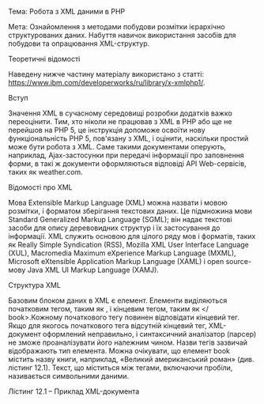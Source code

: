 Тема: Робота з XML даними в PHP

Мета: Ознайомлення з методами побудови розмітки ієрархічно структурованих даних. Набуття навичок використання засобів для побудови та опрацювання XML-структур.

Теоретичні відомості

Наведену нижче частину матеріалу використано з статті: https://www.ibm.com/developerworks/ru/library/x-xmlphp1/.

Вступ

Значення XML в сучасному середовищі розробки додатків важко переоцінити. Тим, хто ніколи не працював з XML в PHP або ще не перейшов на PHP 5, це інструкція допоможе освоїти нову функціональність PHP 5, пов'язану з XML, і оцінити, наскільки простий може бути робота з XML. Саме такими документами оперують, наприклад, Ajax-застосунки при передачі інформації про заповнення форми, в такі ж документи оформляються відповіді API Web-сервісів, таких як weather.com.

Відомості про XML

Мова Extensible Markup Language (XML) можна назвати і мовою розмітки, і форматом зберігання текстових даних. Це підмножина мови Standard Generalized Markup Language (SGML); він надає текстові засоби для опису деревовидних структур і їх застосування до інформації. XML служить основою для цілого ряду мов і форматів, таких як Really Simple Syndication (RSS), Mozilla XML User Interface Language (XUL), Macromedia Maximum eXperience Markup Language (MXML), Microsoft eXtensible Application Markup Language (XAML) і open source-мову Java XML UI Markup Language (XAMJ).

Структура XML

Базовим блоком даних в XML є елемент. Елементи виділяються початковим тегом, таким як <book>, і кінцевим тегом, таким як </ book>.Кожному початкового тегу повинен відповідати кінцевий тег. Якщо для якогось початкового тега відсутній кінцевий тег, XML-документ оформлений неправильно, і синтаксичний аналізатор (парсер) не зможе проаналізувати його належним чином. Назви тегів зазвичай відображають тип елемента. Можна очікувати, що елемент book містить назву книги, наприклад, «Великий американський роман» (див. лістинг 12.1). Текст, що міститься між тегами, включаючи пробіли, називається символьними даними.

Лістинг 12.1 – Приклад XML-документа

<Books>
<Book>
 <Title> Великий американський роман </ title>
 <Characters>
  <Character>
   <Name> Кліфф </ name>
   <Desc> відмінний хлопець </ desc>

</ Character>
  <Character>
   <Name> Миловидна Жінка </ name>
   <Desc> рідкісна красуня </ desc>

</ Character>
  <Character>
   <Name> Відданий Пес </ name>
   <Desc> любить поспати </ desc>

</ Character>

</ Characters>
 <Plot>

Кліфф зустрічає Миловиду Жінку. Відданий Пес спить,

але прокидається, щоб нагавкати листоноші.

</ Plot>

<Success type = "bestseller"> 4 </ success>

<Success type = "bookclubs"> 9 </ success>

</ Book>

</ Books>

Імена XML-елементів та атрибутів можуть містити лише латинські літери верхнього (AZ) і нижнього (az) регістрів, цифр (0-9), деяких спеціальних і неанглійських символів, а також трьох знаків пунктуації: дефіса, знака підкреслення і точки. Інші символи в іменах не допускаються.

XML чутливий до регістру. У наведеному прикладі <Book "і" book> описують два різних елемента. Обидва імені прийнятні. Однак опис двох різних елементів іменами <Book "і" book> не можна вважати розумним рішенням з огляду на високу ймовірність помилок.

Кожен документ XML містить один і тільки один кореневий елемент. Кореневий елемент – це єдиний елемент XML-документа, для якого немає батьківського елементу. У наведеному вище прикладі кореневих є елемент <books>. Більшість XML-документів містять батьківські і дочірні елементи. Елемент <books> має один дочірній елемент <book>. У елемента <book> чотири дочірніх елемента: <title>, <characters "," plot "і" success>. У елемента <characters> три дочірніх елемента, кожен з яких є елементом <character>. У кожного елемента <character> по два дочірніх елемента, <name> і <desc>.

Крім вкладених елементів, що створює відносини батьківський-дочірній, XML-елементи можуть мати атрибути. Це пари ім'я-значення, приєднані до початкового тегу елемента. Імена відокремлюються від значень знаком рівності, =. Значення полягають в одинарні або подвійні лапки. У лістингу 1 елемент <success> має два атрибути: "bestseller" і "bookclubs". XML-розробники практикують різні підходи до використання атрибутів. Велику частину інформації, що міститься в атрибуті, можна помістити в дочірній елемент. Деякі розробники наполягають на тому, щоб інформація атрибутів складалася не з даних, а з метаданих, тобто відомостей про дані. Самі дані повинні міститися в елементах. Насправді рішення про те, чи використовувати атрибути, залежить від природи даних і від того, як вони витягуються з XML.

Переваги XML

Одна з переваг XML полягає в його відносній простоті. XML-документ можна скласти в простому текстовому редакторі або текстовому процесорі, не вдаючись до спеціальних інструментів або ПЗ. Базовий синтаксис XML складається з вкладених елементів, деякі з яких мають атрибути і вміст. Зазвичай елемент починається відкриває тегом <тег> і закінчується відповідним закриває тегом </ тег>. XML чутливий до регістру і не ігнорує пробіли і табуляції. Він дуже схожий на HTML, але, на відміну від HTML, дозволяє привласнювати тегам імена для кращого опису свох даних. До числа переваг XML відноситься самодокументірованіе, читабельний для людей і комп'ютерів формат, підтримка Unicode, що дозволяє створювати документи на різних мовах, і прості вимоги до синтаксису і синтаксичному аналізу.На жаль, в PHP 5 підтримка UTF-8 пов'язана з проблемами; це один з тих недоліків, які призвели до розробки [?]PHP 6[/?].

Недоліки XML

XML надлишковий, що породжує документи великого обсягу, що займають багато дискового простору і мережевих ресурсів. Передбачається, що він повинен бути читабельний для людей, але важко уявити собі людину, що намагається прочитати файл XML з 7 млн. Вузлів. Найпростіші синтаксичні аналізатори функціонально не здатні підтримувати широкий набір типів даних; з цієї причини рідкісні або незвичайні дані, яких буває багато, стають серйозним джерелом труднощів.

Правильно побудований XML

XML-документ вважається побудованим правильно, якщо в ньому дотримані правила XML-синтаксису. Неправильно побудований формат в технічному сенсі не є XML-документом. Наприклад, такий HTML-тег, як <br>, в XML неприйнятний; відповідний правильний тег виглядає як <br />. Кореневий елемент можна уявити собі як нескінченний шафа з документами. У вас всього одна шафа, але майже немає обмежень на тип і кількість його вмісту. У вашій шафі поміщається нескінченну кількість ящиків і папок для документів.

[?]PHP 5[/?] і XML

Підтримка XML була присутня в PHP з найраніших версій, але в [?]РНР 5[/?] вона істотно поліпшено. Підтримка XML в PHP 4 була обмеженою, зокрема, пропонувався тільки включений за замовчуванням парсер на базі SAX, а підтримка DOM не відповідала стандарту W3C. У PHP 5 розробники PHP XML, можна сказати, винайшли колесо, забезпечивши відповідність загальноприйнятим стандартам.

Нове в підтримці XML в версії PHP 5

PHP 5 містить повністю переписані і нові розширення, включаючи парсер SAX, DOM, SimpleXML, XMLReader, XMLWriter і процесор XSLT. Тепер всі ці розширення засновані на libxml2.

Поряд з поліпшеною в порівнянні з PHP 4 підтримкою SAX, в PHP 5 реалізована підтримка DOM відповідно до стандарту W3C, а також розширення SimpleXML. За замовчуванням включені і SAX, і DOM, і SimpleXML. Тим, хто знайомий з DOM по іншим мовам, стане простіше реалізувати аналогічну функціональність в PHP.

Читання, обробка та написання XML в PHP 5

SimpleXML, при необхідності в поєднанні з DOM, – ідеальний вибір для читання, обробки і складання в PHP 5 простих, передбачуваних і щодо компактних документів.

Короткий огляд бажаних API

З безлічі API, присутніх в PHP 5, DOM – самий знайомий, а на SimpleXML найпростіше програмувати. У типових ситуаціях, таких як ті, що ми тут розглядаємо, вони найбільш ефективні.

Розширення DOM. Document Object Model (DOM) – це прийнятий W3C стандартний набір об'єктів для документів HTML і XML, стандартна модель поєднання цих об'єктів і стандартний інтерфейс для доступу до них і маніпуляцій з ними. Багато постачальників підтримують DOM в якості інтерфейсу до своїх спеціальним структурам даних і API, завдяки чому модель DOM знайома масі розробників. DOM легко освоїти і застосовувати, так як його структура в пам'яті нагадує вихідний документ XML. Щоб передати інформацію з додатком, DOM створює дерево об'єктів, яке в точності повторює дерево елементів файлу XML, так що кожен елемент XML служить вузлом цього дерева. DOM – це парсер, заснований на структурі дерева. Оскільки DOM будує дерево всього документа, він споживає багато ресурсів пам'яті і часу процесора. Тому аналіз дуже великих документів за допомогою DOM непрактичний через проблеми продуктивності. В контексті даної статті розширення DOM використовується головним чином через його здатності імпортувати формат SimpleXML і виводити XML в форматі DOM, або, навпаки, для використання в якості строкових даних або XML-файла.

SimpleXML. Розширення SimpleXML – це кращий інструмент для синтаксичного аналізу XML. Для його роботи потрібно [?]РНР 5[/?]. Воно взаємодіє з DOM при складанні XML-файлів і має вбудовану підтримку XPath. SimpleXML найкраще працює з нескладними даними типу записів, такими як XML, який передається у вигляді документа або рядки з іншої частини того ж додатка. Якщо XML-документ не надто складний, не дуже глибокий і не містить змішаного контенту, для SimpleXML кодувати простіше, ніж для DOM, як і випливає з назви. До того ж він надійніший при роботі з відомою структурою документа.

Використання DOM

Модель DOM, реалізована в PHP 5, – це та ж специфікація W3C DOM, з якої ви маєте справу в браузері і з якою працюєте за допомогою JavaScript. Використовуються ті ж методи, так що способи кодування здадуться вам знайомими. Лістинг 12.2 ілюструє використання DOM для створення XML-рядки і XML-документа, відформатованих в цілях читабельності.

Лістинг 12.2 – Застосування DOM

<?Php

// Створює XML-рядок і XML-документ за допомогою DOM

$Dom = new DomDocument ( '1.0');

// Додавання кореня – <books>

$Books = $dom-> appendChild ($dom-> createElement ( 'books'));

// Додавання елемента <book> в <books>

$Book = $books-> appendChild ($dom-> createElement ( 'book'));

// Додавання елемента <title> в <book>

$Title = $book-> appendChild ($dom-> createElement ( 'title'));

// Додавання елемента текстового вузла <title> в <title>

$Title-> appendChild (
               $Dom-> createTextNode ( 'Great American Novel'));

// Генерація xml

$Dom-> formatOutput = true; // Установка атрибуту formatOutput
                          // DomDocument в значення true

// Save XML as string or file

$Test1 = $dom-> saveXML (); // Передача рядка в test1

$Dom-> save ( 'test1.xml'); // Збереження файлу


Це призводить до створення вихідного файлу, наведеного в лістингу 12.3.

Лістинг 12.3 – Вихідний файл
<? Xml version = "1.0"

<Books>
 <Book>
   <Title> Great American Novel </ title>
 </ Book>

</ Books>


Лістинг 12.4 імпортує об'єкт SimpleXMLElementв об'єкт DOMElement, ілюструючи взаємодія DOM і SimpleXML.


Лістинг 12.4 – Взаємодія, частина 1 – DOM імпортує SimpleXML.

<?Php

$Sxe = simplexml_load_string ( '<books> <book> <title>'.
     'Great American Novel </ title> </ book> </ books>');

if ($sxe === false) {
 echo 'Error while parsing the document';
 exit;

}

$Dom_sxe = dom_import_simplexml ($sxe);

if (! $dom_sxe) {
 echo 'Error while converting XML';
 exit;

}

$Dom = new DOMDocument ( '1.0');

$Dom_sxe = $dom-> importNode ($dom_sxe, true);

$Dom_sxe = $dom-> appendChild ($dom_sxe);

echo $dom-> save ( 'test2.xml');


Функція з лістингу 12.5 бере вузол документа DOM і перетворює його в вузол SimpleXML. Потім цей новий об'єкт можна використовувати в якості «рідного» елемента SimpleXML. У разі будь-якої помилки повертається значення FALSE.


Лістинг 12.5 – Взаємодія, частина 2 – SimpleXML імпортує DOM

<?Php

$Dom = new domDocument;

$Dom-> loadXML ( '<books> <book> <title> Great American

Novel </ title> </ book> </ books> ');

if (! $dom) {
  echo 'Error while parsing the document';
  exit;

}

$S = simplexml_import_dom ($dom);

echo $s-> book [0] -> title; // Great American Novel


Використання SimpleXML


Розширення SimpleXML – це кращий інструмент для синтаксичного аналізу XML. Воно взаємодіє з DOM при складанні XML-файлів і має вбудовану підтримку XPath. Для SimpleXML простіше писати код, ніж для DOM, як і передбачає його назва. Для тих, хто не знайомий з [?]РНР[/?], лістинг 12.6 форматує тестовий XML-файл як include-файл з метою читабельності.


Лістинг 12.6 – У наступних прикладах тестовий XML-файл відформатований як include-файл [?]РНР[/?] з ім'ям example.php.

<?Php
$Xmlstr = <<< XML
<Books>
<Book>
 <Title> Great American Novel </ title>
 <Characters>
  <Character>
   <Name> Cliff </ name>
   <Desc> really great guy </ desc>
  </ Character>
  <Character>
   <Name> Lovely Woman </ name>
   <Desc> matchless beauty </ desc>
  </ Character>
  <Character>
   <Name> Loyal Dog </ name>
   <Desc> sleepy </ desc>
  </ Character>
 </ Characters>
 <Plot>
  Cliff meets Lovely Woman. Loyal Dog sleeps, but wakes up to bark
  at mailman.
 </ Plot>
 <Success type = "bestseller"> 4 </ success>
 <Success type = "bookclubs"> 9 </ success>
</ Book>
</ Books>

XML;


У гіпотетичному Ajax-додатку може, наприклад, знадобитися витягти з XML-документа поштовий індекс і звернутися до бази даних. У лістингу 12.7 з XML-файла попереднього прикладу витягується елемент <plot>.


Лістинг 12.7 – Витяг вузла – як легко його отримати?

<?Php
include 'example.php';
$Xml = new SimpleXMLElement ($xmlstr);
echo $xml-> book [0] -> plot; // "Cliff meets Lovely Woman. ..."


З іншого боку, може знадобитися отримати багатостроковий адресу. Коли у одного батьківського елемента кілька примірників дочірнього елемента, застосовується звичайна методика ітерірованія. Ця функціональність показана в лістингу 12.8.


Лістинг 12.8 – Витяг декількох екземплярів елемента

<?Php
include 'example.php';
$Xml = new SimpleXMLElement ($xmlstr);

/* For each <book> node, echo a separate <plot>. */
foreach ($xml-> book as $book) {
  echo $book-> plot, '<br />';
}



Крім читання імен елементів і їх значень, SimpleXML може також звертатися до атрибутів елемента. У лістингу 12.9 виробляється звернення до атрибутів елемента; це робиться точно так же, як звернення до елементів масиву.


Лістинг 12.9 – Демонстрація звернення SimpleXML до атрибутів елемента
<?Php
// Повторюємо вхідний XML-файл повторюється для наочності
$Xmlstr = <<< XML
<? Xml version = '1.0' standalone = 'yes'
<Books>
 <Book>
  <Title> Great American Novel </ title>
  <Characters>
   <Character>
    <Name> Cliff </ name>
    <Desc> really great guy </ desc>
   </ Character>
   <Character>
    <Name> Lovely Woman </ name>
    <Desc> matchless beauty </ desc>
   </ Character>
   <Character>
    <Name> Loyal Dog </ name>
    <Desc> sleepy </ desc>
   </ Character>
  </ Characters>
  <Plot>
   Cliff meets Lovely Woman. Loyal Dog sleeps, but wakes up to bark
   at mailman.
  </ Plot>
  <Success type = "bestseller"> 4 </ success>
  <Success type = "bookclubs"> 9 </ success>
 </ Book>
</ Books>

XML;


<?Php
include 'example.php';
$Xml = new SimpleXMLElement ($xmlstr);

/* Доступ до <success> вузлів першої книги.

* Вивів успішних показників. */
foreach ($xml-> book [0] -> success as $success) {
   switch ((string) $success [ 'type']) {
       // Get attributes as element indices
   case 'bestseller':
       echo $success, 'months on bestseller list';
       break;
   case 'bookclubs':
       echo $success, 'bookclub listings';
       break;
   }
}



Щоб порівняти елемент або атрибут з рядком або передати його функції, якій потрібно рядок, потрібно перетворити його в рядок за допомогою оператора (string). Інакше, за замовчуванням, PHP розглядає елемент як об'єкт (див. лістинг 12.10).


Лістинг 12.10 – Перетвори в рядок, або програєш
<?Php
include 'example.php';
$Xml = new SimpleXMLElement ($xmlstr);
if ((string) $xml-> book-> title == 'Great American Novel') {
   print 'My favorite book.';
}
htmlentities ((string) $xml-> book-> title);



Дані в SimpleXML не зобов'язані бути незмінними. Лістинг 12.11 виводить новий XML-документ, точну копію вихідного, за винятком того, що в новому ім'я Cliff змінено на Big Cliff.


Лістинг 12.11 – Зміна текстового вузла за допомогою SimpleXML

<?Php
$Xmlstr = <<< XML
<? Xml version = '1.0' standalone = 'yes'
<Books>
 <Book>
  <Title> Great American Novel </ title>
  <Characters>
   <Character>
    <Name> Cliff </ name>
    <Desc> really great guy </ desc>
   </ Character>
   <Character>
    <Name> Lovely Woman </ name>
    <Desc> matchless beauty </ desc>
   </ Character>
   <Character>
    <Name> Loyal Dog </ name>
    <Desc> sleepy </ desc>
   </ Character>
  </ Characters>
  <Plot>
   Cliff meets Lovely Woman. Loyal Dog sleeps, but wakes up to bark
   at mailman.
  </ Plot>
  <Success type = "bestseller"> 4 </ success>
  <Success type = "bookclubs"> 9 </ success>
 </ Book>
</ Books>

XML;

<?Php
include 'example.php';
$Xml = new SimpleXMLElement ($xmlstr);
$Xml-> book [0] -> characters-> character [0] -> name = 'Big Cliff';
echo $xml-> asXML ();



Починаючи з версії PHP 5.1.3 SimpleXML доповнений можливістю легко додавати дочірні елементи і атрибути. Лістинг 12.12 виводить XML-документ, заснований на вихідному, але з доданим новим персонажем і описом.


Лістинг 12.12 – Додавання дочірніх і текстових вузлів за допомогою SimpleXML

<?Php
$Xmlstr = <<< XML
<? Xml version = '1.0' standalone = 'yes'
<Books>
 <Book>
  <Title> Great American Novel </ title>
  <Characters>
   <Character>
    <Name> Cliff </ name>
    <Desc> really great guy </ desc>
   </ Character>
   <Character>
    <Name> Lovely Woman </ name>
    <Desc> matchless beauty </ desc>
   </ Character>
   <Character>
    <Name> Loyal Dog </ name>
    <Desc> sleepy </ desc>
   </ Character>
   <Character>
    <Name> Yellow Cat </ name>
    <Desc> aloof </ desc>
   </ Character>
  </ Characters>
  <Plot>
   Cliff meets Lovely Woman. Loyal Dog sleeps, but wakes up to bark
   at mailman.
  </ Plot>
  <Success type = "bestseller"> 4 </ success>
  <Success type = "bookclubs"> 9 </ success>
 </ Book>
</ Books>

XML;
   

<?Php
include 'example.php';
$Xml = new SimpleXMLElement ($xmlstr);

$Character = $xml-> book [0] -> characters-> addChild ( 'character');
$Character-> addChild ( 'name', 'Yellow Cat');
$Character-> addChild ( 'desc', 'aloof');

$Success = $xml-> book [0] -> addChild ( 'success', '2');
$Success-> addAttribute ( 'type', 'reprints');

echo $xml-> asXML ();


Основи XML-парсингу


Наведену нижче частину матеріалу використано з статті: http://www.ibm.com/developerworks/ru/library/x-xmlphp2/#ibm-pcon.


Існує два основних способи XML-парсингу: на базі дерев і на базі потоків. Метод дерева передбачає завантаження в пам'ять за все XML-документа цілком. Деревоподібна структура файлу дозволяє довільно звертатися до елементів документа і редагувати XML. Прикладами парсеров за методом дерева служать DOM і SimpleXML. Вони зберігають деревоподібну структуру в пам'яті в різних, але взаємодіючих форматах. При потоковому парсингу весь документ в пам'ять не завантажується. В даному випадку термін «потік» вживається в тому ж сенсі, що і при описі поточного аудіо. Відбувається те ж саме і з тих же причин: дані надходять дрібними порціями з метою економії смуги пропускання і ресурсів пам'яті. При потоковому парсингу доступний тільки той вузол, який аналізується в даний момент, а редагування XML-документа цілком неможливо. Прикладами поточних парсеров служать XMLReader і SAX.
Парсери, що працюють за методом дерева.

Парсери, що працюють за методом дерева, завантажують в пам'ять весь документ, так що корінь нагадує стовбур дерева, а все дочірні, внучаті і більш віддалені нащадки і атрибути служать гілками. Самий відомий парсер, який працює за методом дерева, це DOM.Найпростіший – SimpleXML. Розглянемо той і інший.
Парсинг за допомогою DOM.

Стандарт DOM, згідно W3C, являє собою «... не залежить від платформи і мови програмування інтерфейс, який дозволяє програмам і сценаріям динамічно звертатися до документів і редагувати їх зміст, структуру і стиль». Бібліотека libxml2 проекту GNOME реалізує DOM разом з усіма його методами на мові [?]С[/?]. Так як все XML-розширення [?]РНР 5[/?] засновані на libxml2, вони підтримують повну взаємодію один з одним. Ця взаємодія значно покращує їх функціональність. Наприклад, можна витягти елемент за допомогою поточного парсеру XMLReader, імпортувати його в DOM і витягти дані з використанням XPath. Підтвердження подібної гнучкості продемонстровано лістингу 12.17.

Парсер DOM працює за методом дерева. Він простий для розуміння і застосування, так як його структура в пам'яті нагадує оригінальний XML-документ. DOM передає інформацію з додатком, створюючи дерево об'єктів, в точності повторює дерево елементів з XML-файла, так що кожен елемент XML служить вузлом цього дерева. DOM – це стандарт W3C, що принесло йому визнання розробників зважаючи на його узгодженості з іншими мовами програмування. Так як DOM будує дерево всього документа, він споживає великий обсяг пам'яті і багато ресурсів процесора.

Використання DOM


Якщо через якогось обмеження ви змушені вибрати єдиний парсер, має сенс вибрати DOM хоча б в силу його гнучкості. DOM дозволяє складати XML-документи, модифікувати їх, звертатися до них, перевіряти і перетворювати їх. При цьому можна використовувати всі методи і властивості DOM.Большінство методів DOM другого рівня реалізовані з належною підтримкою властивостей. Завдяки надзвичайній гнучкості DOM аналізовані документи можуть бути надзвичайно складними. Однак пам'ятайте, що за гнучкість доводиться платити тим, що весь документ завантажується в пам'ять цілком.

У прикладі, наведеному в лістингу 12.13, DOM застосовується для парсингу документа і вилучення елемента за допомогою функції getElementById. Перед посиланням на ідентифікатор документ необхідно перевірити, встановивши validateOnParse=true.Відповідно до стандарту DOM, для цього потрібно DTD, який визначає атрибут ID як тип ID.


Лістинг 12.13 – Використання DOM з простим документом

<?Php

$Doc = new DomDocument;

// Перш ніж посилатися на id, документ потрібно перевірити

$Doc-> validateOnParse = true;

$Doc-> Load ( 'basic.xml');

echo "The element whose id is myelement is:".

$Doc-> getElementById ( 'myelement') -> tagName. "\ N";


Функція getElementsByTagName()повертає новий екземпляр класу DOMNodeList, що містить елементи з заданим ім'ям тега.Звичайно, потрібно перегорнути список. Зміна структури документа під час роботи зі списком NodeList, виданими функцією getElementsByTagName(), впливає на список NodeList, з яким ви працюєте (див. Лістинг 12.14). Перевірка в даному випадку не потрібно.


Лістинг 12.14 – Метод DOM getElementsByTagName

DOMDocument {
DOMNodeList getElementsByTagName (string name);

}


У прикладі з лістингу 12.15 DOM використовується з XPath.


Лістинг 12.15 – Використання DOM і парсинг із застосуванням XPath

<?Php

$Doc = new DOMDocument;

// Ми не хочемо возитися з пробілами

$Doc-> preserveWhiteSpace = false;

$Doc-> Load ( 'book.xml');

$Xpath = new DOMXPath ($doc);

// Ми почали з кореневого елемента

$Query = '// book / chapter / para / informaltable / tgroup / tbody / row / entry [. = "En"] ';

$Entries = $xpath-> query ($query);

foreach ($entries as $entry) {
 echo "Found {$entry-> previousSibling-> previousSibling-> nodeValue},".
      "By {$entry-> previousSibling-> nodeValue} \ n";

}


Висловивши всі ці приємні речі з приводу DOM, я хочу навести приклад того, що не треба робити з DOM, а потім, в наступному прикладі, показати, як це обійти. Лістинг 4 ілюструє завантаження об'ємного файлу в DOM тільки з метою отримання даних з одного атрибута за допомогою DomXpath.


Лістинг 12.16 – Неправильне використання DOM з XPath при роботі з об'ємним XML-документом

<?Php

// Парсинг об'ємного документа за допомогою DOM і DomXpath

// Спочатку створимо новий документ DOM для парсингу

$Dom = new DomDocument ();

// Це великий документ, а нам не потрібно нічого, крім дерева

// Цей величезний документ займає масу пам'яті

$Dom-> load ( "tooBig.XML");

$Xp = new DomXPath ($dom);

$Result = $xp-> query ( "/ blog / entries / entry [@ID = 5225] / title");

print $result-> item (0) -> nodeValue. "\ n";


В останньому прикладі (див. лістинг 12.17) DOM з XPath застосовується точно так же, тільки дані передаються в XMLReader між окремими елементами за раз з використанням методу expand(). При цьому вузол, переданий XMLReader, перетворюється в DOMElement.


Лістинг 12.17 – Правильне використання DOM з XPath при роботі з об'ємним XML-документом

<?Php

// Парсинг великого документа за допомогою XMLReader з Expand – DOM / DOMXpath

$Reader = new XMLReader ();

$Reader-> open ( "tooBig.xml");

while ($reader-> read ()) {
  switch ($reader-> nodeType) {
      case (XMLREADER :: ELEMENT):
      if ($reader-> localName == "entry") {
          if ($reader-> getAttribute ( "ID") == 5225) {
              $Node = $reader-> expand ();
              $Dom = new DomDocument ();
              $N = $dom-> importNode ($node, true);
              $Dom-> appendChild ($n);
              $Xp = new DomXpath ($dom);
              $Res = $xp-> query ( "/ entry / title");
              echo $res-> item (0) -> nodeValue;
          }
      }
  }

}


Парсинг за допомогою SimpleXML


Розширення SimpleXML – ще один спосіб парсингу XML-документа. Для розширення SimpleXML потрібно PHP 5 і використовується вбудована підтримка XPath. SimpleXML найкраще працює з нескладними даними XML. У тому випадку, якщо XML-документ не надто складний, глибокий і не має змішаного контенту, SimpleXML простіше в застосуванні, ніж DOM, як і передбачає його назва. Він інтуїтивно зрозумілий, якщо ви працюєте з відомою структурою документа.

Використання SimpleXML


SimpleXML володіє багатьма перевагами DOM і простіше в програмуванні. Він дозволяє легко звертатися до дерева XML, має вбудовану підтримку перевірки і XPath, а також взаємодіє з DOM, забезпечуючи йому підтримку при читанні і запису XML-документів. Документи, аналізовані SimpleXML, пишуться легко і швидко. Однак пам'ятайте, що, як і в разі DOM, простота і гнучкість SimpleXML досягається ціною завантаження в пам'ять за все XML-документа цілком.

Код, наведений у лістингу 12.18, витягує з прикладу XML-документа сюжет твору, що міститься в елементі <plot>.


Лістинг 12.18 – Витяг фрагмента тексту

<?Php

$Xmlstr = <<< XML

<? Xml version = '1.0' standalone = 'yes'

<Books>
 <Book>
    <Title> Great American Novel </ title>
    <Plot>
       Cliff meets Lovely Woman. Loyal Dog sleeps, but
       wakes up to bark at mailman.
    </ Plot>
    <Success type = "bestseller"> 4 </ success>
    <Success type = "bookclubs"> 9 </ success>
 </ Book>

</ Books>

XML;

<?Php

$Xml = new SimpleXMLElement ($xmlstr);

echo $xml-> book [0] -> plot; // "Cliff meets Lovely Woman. ..."


З іншого боку, може знадобитися отримати багатостроковий адресу. Коли у одного батьківського елемента є кілька примірників дочірнього елемента, застосовується звичайна методика ітерірованія. Ця функціональність демонструється в лістингу 12.19.


Лістинг 12.19 – Витяг декількох екземплярів елемента

<?Php

$Xmlstr = <<< XML

<Xml version = '1.0' standalone = 'yes'

<Books>
 <Book>
    <Title> Great American Novel </ title>
    <Plot>
       Cliff meets Lovely Woman.
    </ Plot>
    <Success type = "bestseller"> 4 </ success>
    <Success type = "bookclubs"> 9 </ success>
 </ Book>
 <Book>
    <Title> Man Bites Dog </ title>
    <Plot>
       Reporter invents a prize-winning story.
    </ Plot>
    <Success type = "bestseller"> 22 </ success>
    <Success type = "bookclubs"> 3 </ success>
 </ Book>

</ Books>

XML;

<php

$Xml = new SimpleXMLElement ($xmlstr);

foreach ($xml-> book as $book) {
 echo $book-> plot, '<br />';

}

?


Крім читання імен елементів і їх значень, SimpleXML може звертатися до атрибутів елемента. У лістингу 12.20 виробляється звернення до атрибутів елемента; це робиться точно так же, як звернення до елементів масиву.


Лістинг 12.20 – Демонстрація звернення SimpleXML до атрибутів елемента

<?Php

$Xmlstr = <<< XML

<? Xml version = '1.0' standalone = 'yes'

<Books>
 <Book>
    <Title> Great American Novel </ title>
    <Plot>
       Cliff meets Lovely Woman.
    </ Plot>
    <Success type = "bestseller"> 4 </ success>
    <Success type = "bookclubs"> 9 </ success>
 </ Book>
 <Book>
    <Title> Man Bites Dog </ title>
    <Plot>
       Reporter invents a prize-winning story.
    <Plot>
    <Success type = "bestseller"> 22 </ success>
    <Success type = "bookclubs"> 3 </ success>
 </ Book>

<Books>

XML;

<?Php

$Xml = new SimpleXMLElement ($xmlstr);

foreach ($xml-> book [0] -> success as $success) {
 switch ((string) $success [ 'type']) {
 case 'bestseller':
    echo $success, 'months on bestseller list <br />';
    break;
 case 'bookclubs':
    echo $success, 'bookclub listings <br />';
    break;
 }

}


В останньому прикладі (див. лістинг 12.21) SimpleXML і DOM використовуються з розширенням XMLReader. За допомогою XMLReaderдані передаються послідовно, між окремими елементами з використанням методу expand(). Цим методом вузол, переданий XMLReader, можна перетворити в DOMElement, а потім передати SimpleXML.


Лістинг 12.21 – Використання SimpleXML і DOM з розширенням XMLReader для аналізу об'ємного XML-документа

<?Php

// Парсинг великого документа за допомогою Expand і SimpleXML

$Reader = new XMLReader ();

$Reader-> open ( "tooBig.xml");

while ($reader-> read ()) {
  switch ($reader-> nodeType) {
      case (XMLREADER :: ELEMENT):
      if ($reader-> localName == "entry") {
          if ($reader-> getAttribute ( "ID") == 5225) {
              $Node = $reader-> expand ();
              $Dom = new DomDocument ();
              $N = $dom-> importNode ($node, true);
              $Dom-> appendChild ($n);
              $Sxe = simplexml_import_dom ($n);
              echo $sxe-> title;
          }
      }
  }

}

Потокові парсери

Потокові парсери називаються так тому, що вони аналізують XML в потоці, багато в чому нагадуючи роботу потокового аудіо. У кожен момент часу вони працюють з одним окремим вузлом, а закінчивши, зовсім забувають про його існування. XMLReader – це pull-парсер, і програмування для нього багато в чому нагадує витяг результату запиту до таблиці бази даних за допомогою курсору. Це полегшує роботу з незнайомими або непередбачуваними XML-файлами.

Парсинг за допомогою XMLReader


XMLReader – це потоковий парсер того типу, який часто називають курсорними або pull-парсером. XMLReader витягує інформацію з XML-документа на вимогу. Він заснований на API, отриманому з C# XmlTextReader. У PHP 5.1 він включений і задіяний за замовчуванням і заснований на бібліотеці libxml2. До виходу PHP 5.1 розширення XMLReader не було включено за замовчуванням, але було доступно в PECL. XMLReader підтримує простору імен і перевірку, включаючи DTD і Relaxed NG.

Використання XMLReader


Як потоковий парсер, XMLReader добре підходить для роботи з об'ємними XML-документами; програмувати в ньому набагато легше і зазвичай швидше, ніж в SAX. Це кращий потоковий парсер.

У наступному прикладі (див. лістинг 12.22) об'ємний XML-документ аналізується за допомогою XMLReader.


Лістинг 12.22 – XMLReader з об'ємним XML-файлом

<?Php


$Reader = new XMLReader ();

$Reader-> open ( "tooBig.xml");

while ($reader-> read ()) {
 switch ($reader-> nodeType) {
 case (XMLREADER :: ELEMENT):
    if ($reader-> localName == "entry") {
       if ($reader-> getAttribute ( "ID") == 5225) {
          while ($reader-> read ()) {
             if ($reader-> nodeType == XMLREADER :: ELEMENT) {
                if ($reader-> localName == "title") {
                   $Reader-> read ();
                   echo $reader-> value;
                   break;
                }
                if ($reader-> localName == "entry") {
                   break;
                }
             }
          }
       }
    }
 }

}

Парсинг за допомогою SAX


Simple API for XML (SAX) являє собою потоковий парсер. Події пов'язані з читаним XML-документом, тому SAX програмується в стилі зворотних викликів. Існують події для відкривають і закривають тегів елемента, сутностей і помилок парсингу. Головна причина використання парсера SAX замість XMLReader полягає в тому, що парсер SAX іноді ефективніший і зазвичай краще знаком. Важливий недолік – код для парсеру SAX виходить складніше, і його важче писати, ніж для XMLReader.

Використання SAX


SAX повинен бути знаком тим, хто працював з XML в PHP 4, а розширення SAX в PHP 5 сумісно з версією, до якої вони звикли. Так як це потоковий парсер, він добре справляється з об'ємними файлами, але це не кращий вибір, ніж XMLReader.

У лістингу 12.23 наведено приклад обробки об'ємного XML-документа парсером SAX.


Лістинг 12.23 – Використання SAX для аналізу об'ємного XML-файла

<?Php

// Цей клас містить всі методи зворотного виклику,

// Які автоматично керують даними XML.

class SaxClass {
 private $hit = false;
 private $titleHit = false;
 // Зворотний виклик для початку кожного елементу
 function startElement ($parser_object, $elementname, $attribute) {
    if ($elementname == "entry") {
       if ($attribute [ 'ID'] == 5225) {
          $This-> hit = true;
       } Else {
          $This-> hit = false;
       }
    }
    if ($this-> hit && $elementname == "title") {
       $This-> titleHit = true;
    } Else {
       $This-> titleHit = false;
    }
 }
 // Зворотний виклик для кінця кожного елемента
 function endElement ($parser_object, $elementname) {
 }


// Зворотний виклик для вмісту кожного елемента
 function contentHandler ($parser_object, $data)
 {
    if ($this-> titleHit) {
       echo trim ($data). "<br />";
    }
 }

}

// Функція запуску парсингу, коли всі значення встановлені

// І файл відкритий

function doParse ($parser_object) {
 if (! ($fp = fopen ( "tooBig.xml", "r")));

 // Прокрутка даних
 while ($data = fread ($fp, 4096)) {
    // Аналіз фрагмента
    xml_parse ($parser_object, $data, feof ($fp));
 }

}

$SaxObject = new SaxClass ();

$Parser_object = xml_parser_create ();

xml_set_object ($parser_object, $SaxObject);

// Не міняйте регістр даних

xml_parser_set_option ($parser_object, XML_OPTION_CASE_FOLDING, false);

xml_set_element_handler ($parser_object, "startElement", "endElement");

xml_set_character_data_handler ($parser_object, "contentHandler");

doParse ($parser_object);


Завдання


Для бази даних розробленої в лабораторній роботі №21 розробити web-застосунок для вивантаження всіх записів БД в окремий XML-файл.

Розробити web-застосунок для парсингу вивантаженого XML-файлу та виводу даних в браузер у вигляді структур реалізованих табличній формі з використанням блокової верстки та CSS-властивостей display:table; display:table-row; display:table-cell;

У всіх структурних елементах web-застосунку засобами PHP додатково вивести інформацію про розробника (група, прізвище, ім’я, по батькові), дату створення документу, поточну дату. Web-застосунок зберегти та розмістити в окремому каталозі на хостингу, зареєстрованому в лабораторній роботі №2 з попереднього семестру.
